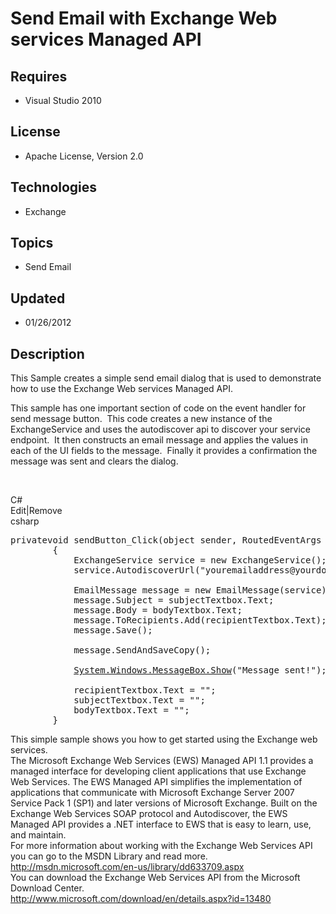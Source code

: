 # Send Email with Exchange Web services Managed API
## Requires
- Visual Studio 2010
## License
- Apache License, Version 2.0
## Technologies
- Exchange
## Topics
- Send Email
## Updated
- 01/26/2012
## Description

<p>This Sample creates a simple send email dialog that is used to demonstrate how to use the Exchange Web services Managed API.&nbsp;</p>
<p>This sample has&nbsp;one important section <span>of</span> code on the event handler for send message button.&nbsp; This code creates a new instance of the ExchangeService and uses the autodiscover api to discover your service endpoint.&nbsp; It then constructs
 an email message and applies the values in each of the UI fields to the message.&nbsp; Finally it provides a confirmation the message was sent and clears the dialog.</p>
<p>&nbsp;</p>
<div class="scriptcode">
<div class="pluginEditHolder" pluginCommand="mceScriptCode">
<div class="title"><span>C#</span></div>
<div class="pluginLinkHolder"><span class="pluginEditHolderLink">Edit</span>|<span class="pluginRemoveHolderLink">Remove</span></div>
<span class="hidden">csharp</span>

<div class="preview">
<pre class="csharp">privatevoid&nbsp;sendButton_Click(<span class="cs__keyword">object</span>&nbsp;sender,&nbsp;RoutedEventArgs&nbsp;e)&nbsp;&nbsp;
&nbsp;&nbsp;&nbsp;&nbsp;&nbsp;&nbsp;&nbsp;&nbsp;{&nbsp;&nbsp;
&nbsp;&nbsp;&nbsp;&nbsp;&nbsp;&nbsp;&nbsp;&nbsp;&nbsp;&nbsp;&nbsp;&nbsp;ExchangeService&nbsp;service&nbsp;=&nbsp;<span class="cs__keyword">new</span>&nbsp;ExchangeService();&nbsp;&nbsp;
&nbsp;&nbsp;&nbsp;&nbsp;&nbsp;&nbsp;&nbsp;&nbsp;&nbsp;&nbsp;&nbsp;&nbsp;service.AutodiscoverUrl(<span class="cs__string">&quot;youremailaddress@yourdomain.com&quot;</span>);&nbsp;&nbsp;
&nbsp;
&nbsp;&nbsp;&nbsp;&nbsp;&nbsp;&nbsp;&nbsp;&nbsp;&nbsp;&nbsp;&nbsp;&nbsp;EmailMessage&nbsp;message&nbsp;=&nbsp;<span class="cs__keyword">new</span>&nbsp;EmailMessage(service);&nbsp;&nbsp;
&nbsp;&nbsp;&nbsp;&nbsp;&nbsp;&nbsp;&nbsp;&nbsp;&nbsp;&nbsp;&nbsp;&nbsp;message.Subject&nbsp;=&nbsp;subjectTextbox.Text;&nbsp;&nbsp;
&nbsp;&nbsp;&nbsp;&nbsp;&nbsp;&nbsp;&nbsp;&nbsp;&nbsp;&nbsp;&nbsp;&nbsp;message.Body&nbsp;=&nbsp;bodyTextbox.Text;&nbsp;&nbsp;
&nbsp;&nbsp;&nbsp;&nbsp;&nbsp;&nbsp;&nbsp;&nbsp;&nbsp;&nbsp;&nbsp;&nbsp;message.ToRecipients.Add(recipientTextbox.Text);&nbsp;&nbsp;
&nbsp;&nbsp;&nbsp;&nbsp;&nbsp;&nbsp;&nbsp;&nbsp;&nbsp;&nbsp;&nbsp;&nbsp;message.Save();&nbsp;&nbsp;
&nbsp;
&nbsp;&nbsp;&nbsp;&nbsp;&nbsp;&nbsp;&nbsp;&nbsp;&nbsp;&nbsp;&nbsp;&nbsp;message.SendAndSaveCopy();&nbsp;&nbsp;
&nbsp;
&nbsp;&nbsp;&nbsp;&nbsp;&nbsp;&nbsp;&nbsp;&nbsp;&nbsp;&nbsp;&nbsp;&nbsp;<a class="libraryLink" href="http://msdn.microsoft.com/en-US/library/System.Windows.MessageBox.Show.aspx" target="_blank" title="Auto generated link to System.Windows.MessageBox.Show">System.Windows.MessageBox.Show</a>(<span class="cs__string">&quot;Message&nbsp;sent!&quot;</span>);&nbsp;&nbsp;
&nbsp;
&nbsp;&nbsp;&nbsp;&nbsp;&nbsp;&nbsp;&nbsp;&nbsp;&nbsp;&nbsp;&nbsp;&nbsp;recipientTextbox.Text&nbsp;=&nbsp;<span class="cs__string">&quot;&quot;</span>;&nbsp;&nbsp;
&nbsp;&nbsp;&nbsp;&nbsp;&nbsp;&nbsp;&nbsp;&nbsp;&nbsp;&nbsp;&nbsp;&nbsp;subjectTextbox.Text&nbsp;=&nbsp;<span class="cs__string">&quot;&quot;</span>;&nbsp;&nbsp;
&nbsp;&nbsp;&nbsp;&nbsp;&nbsp;&nbsp;&nbsp;&nbsp;&nbsp;&nbsp;&nbsp;&nbsp;bodyTextbox.Text&nbsp;=&nbsp;<span class="cs__string">&quot;&quot;</span>;&nbsp;&nbsp;
&nbsp;&nbsp;&nbsp;&nbsp;&nbsp;&nbsp;&nbsp;&nbsp;}&nbsp;</pre>
</div>
</div>
</div>
<div class="endscriptcode">This simple sample shows you how to get started using the Exchange web services.</div>
<div class="endscriptcode"></div>
<div class="endscriptcode">The Microsoft Exchange Web Services (EWS) Managed API 1.1 provides a managed interface for developing client applications that use Exchange Web Services. The EWS Managed API simplifies the implementation of applications that communicate
 with Microsoft Exchange Server 2007 Service Pack 1 (SP1) and later versions of Microsoft Exchange. Built on the Exchange Web Services SOAP protocol and Autodiscover, the EWS Managed API provides a .NET interface to EWS that is easy to learn, use, and maintain.</div>
<div class="endscriptcode">For more information about working with the Exchange Web Services API you can go to the MSDN Library and read more.</div>
<div class="endscriptcode"><a href="http://msdn.microsoft.com/en-us/library/dd633709.aspx">http://msdn.microsoft.com/en-us/library/dd633709.aspx</a></div>
<div class="endscriptcode">You can download the Exchange Web Services API from the Microsoft Download Center.</div>
<div class="endscriptcode"><a href="http://www.microsoft.com/download/en/details.aspx?id=13480">http://www.microsoft.com/download/en/details.aspx?id=13480</a></div>
<div class="endscriptcode"></div>
